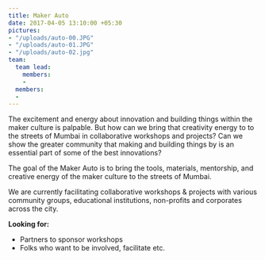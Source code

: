 ```yaml
---
title: Maker Auto
date: 2017-04-05 13:10:00 +05:30
pictures:
- "/uploads/auto-00.JPG"
- "/uploads/auto-01.JPG"
- "/uploads/auto-02.jpg"
team:
  team lead:
    members:
    - 
  members:
  - 
---
```


The excitement and energy about innovation and building things within the maker culture is palpable. But how can we bring that creativity energy to to the streets of Mumbai in collaborative workshops and projects? Can we show the greater community that making and building things by is an essential part of some of the best innovations?

The goal of the Maker Auto is to bring the tools, materials, mentorship, and creative energy of the maker culture to the streets of Mumbai.

We are currently facilitating collaborative workshops & projects with various community groups, educational institutions, non-profits and corporates across the city.

**Looking for:**
* Partners to sponsor workshops
* Folks who want to be involved, facilitate etc.
